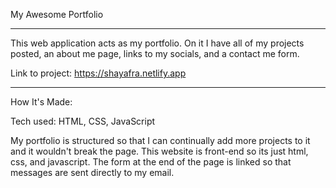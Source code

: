 My Awesome Portfolio

---

This web application acts as my portfolio. On it I have all of my projects posted, an about me page, links to my socials, and a contact me form. 

Link to project: https://shayafra.netlify.app

---

How It's Made:

Tech used: HTML, CSS, JavaScript

My portfolio is structured so that I can continually add more projects to it and it wouldn't break the page. This website is front-end so its just html, css, and javascript. The form at the end of the page is linked so that messages are sent directly to my email.
